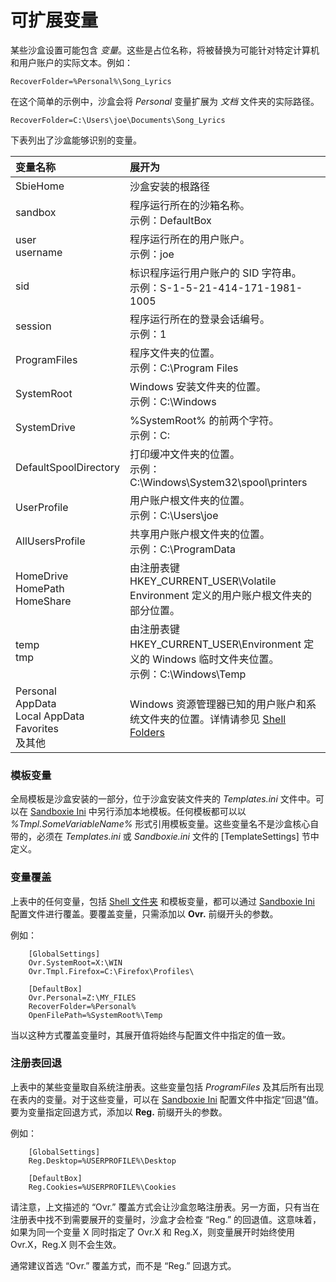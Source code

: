 # 可扩展变量

某些沙盒设置可能包含 _变量_。这些是占位名称，将被替换为可能针对特定计算机和用户账户的实际文本。例如：

```
RecoverFolder=%Personal%\Song_Lyrics
```

在这个简单的示例中，沙盒会将 _Personal_ 变量扩展为 _文档_ 文件夹的实际路径。

```
RecoverFolder=C:\Users\joe\Documents\Song_Lyrics
```

下表列出了沙盒能够识别的变量。

| 变量名称 | 展开为 |
| :--- | :--- |
| SbieHome | 沙盒安装的根路径 |
| sandbox | 程序运行所在的沙箱名称。<br>示例：DefaultBox |
| user <br> username | 程序运行所在的用户账户。<br>示例：joe |
| sid | 标识程序运行用户账户的 SID 字符串。<br>示例：S-1-5-21-414-171-1981-1005 |
| session | 程序运行所在的登录会话编号。<br>示例：1 |
| ProgramFiles | 程序文件夹的位置。<br>示例：C:\Program Files |
| SystemRoot | Windows 安装文件夹的位置。<br>示例：C:\Windows |
| SystemDrive | %SystemRoot% 的前两个字符。<br>示例：C: |
| DefaultSpoolDirectory | 打印缓冲文件夹的位置。<br>示例：C:\Windows\System32\spool\printers |
| UserProfile | 用户账户根文件夹的位置。<br>示例：C:\Users\joe |
| AllUsersProfile | 共享用户账户根文件夹的位置。<br>示例：C:\ProgramData |
| HomeDrive <br> HomePath <br> HomeShare | 由注册表键 HKEY_CURRENT_USER\Volatile Environment 定义的用户账户根文件夹的部分位置。|
| temp <br> tmp | 由注册表键 HKEY_CURRENT_USER\Environment 定义的 Windows 临时文件夹位置。<br>示例：C:\Windows\Temp |
| Personal <br> AppData <br> Local AppData <br> Favorites <br> 及其他 | Windows 资源管理器已知的用户账户和系统文件夹的位置。详情请参见 [Shell Folders](ShellFolders.md) |

### 模板变量

全局模板是沙盒安装的一部分，位于沙盒安装文件夹的 _Templates.ini_ 文件中。可以在 [Sandboxie Ini](SandboxieIni.md) 中另行添加本地模板。任何模板都可以以 _%Tmpl.SomeVariableName%_ 形式引用模板变量。这些变量名不是沙盒核心自带的，必须在 _Templates.ini_ 或 _Sandboxie.ini_ 文件的 [TemplateSettings] 节中定义。

### 变量覆盖

上表中的任何变量，包括 [Shell 文件夹](ShellFolders.md) 和模板变量，都可以通过 [Sandboxie Ini](SandboxieIni.md) 配置文件进行覆盖。要覆盖变量，只需添加以 **Ovr.** 前缀开头的参数。

例如：

```
    [GlobalSettings]
    Ovr.SystemRoot=X:\WIN
    Ovr.Tmpl.Firefox=C:\Firefox\Profiles\
```

```
    [DefaultBox]
    Ovr.Personal=Z:\MY_FILES
    RecoverFolder=%Personal%
    OpenFilePath=%SystemRoot%\Temp
```

当以这种方式覆盖变量时，其展开值将始终与配置文件中指定的值一致。

### 注册表回退

上表中的某些变量取自系统注册表。这些变量包括 _ProgramFiles_ 及其后所有出现在表内的变量。对于这些变量，可以在 [Sandboxie Ini](SandboxieIni.md) 配置文件中指定“回退”值。要为变量指定回退方式，添加以 **Reg.** 前缀开头的参数。

例如：

```
    [GlobalSettings]
    Reg.Desktop=%USERPROFILE%\Desktop
```

```
    [DefaultBox]
    Reg.Cookies=%USERPROFILE%\Cookies
```

请注意，上文描述的 “Ovr.” 覆盖方式会让沙盒忽略注册表。另一方面，只有当在注册表中找不到需要展开的变量时，沙盒才会检查 “Reg.” 的回退值。这意味着，如果为同一个变量 X 同时指定了 Ovr.X 和 Reg.X，则变量展开时始终使用 Ovr.X，Reg.X 则不会生效。

通常建议首选 “Ovr.” 覆盖方式，而不是 “Reg.” 回退方式。
